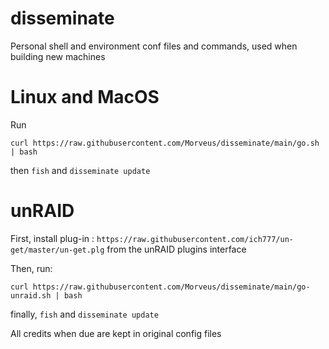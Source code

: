 # disseminate

Personal shell and environment conf files and commands, used when building new machines

# Linux and MacOS
Run 
```
curl https://raw.githubusercontent.com/Morveus/disseminate/main/go.sh | bash
``` 

then `fish` and `disseminate update`

# unRAID

First, install plug-in : `https://raw.githubusercontent.com/ich777/un-get/master/un-get.plg` from the unRAID plugins interface

Then, run: 
```
curl https://raw.githubusercontent.com/Morveus/disseminate/main/go-unraid.sh | bash
```

finally, `fish` and `disseminate update`

All credits when due are kept in original config files
